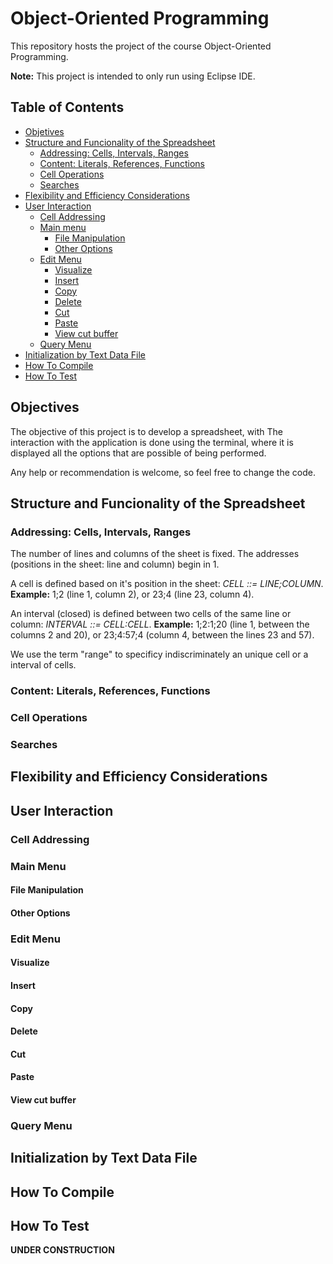 # Object-Oriented Programming

This repository hosts the project of the course Object-Oriented Programming.

**Note:** This project is intended to only run using Eclipse IDE.

## Table of Contents

- [Objetives](https://github.com/EmanuelAlmirante/Object-Oriented-Programming/blob/master/README.md#objectives)
- [Structure and Funcionality of the Spreadsheet](https://github.com/EmanuelAlmirante/Object-Oriented-Programming/blob/master/README.md#structure-and-funcionality-of-the-spreadsheet)
  - [Addressing: Cells, Intervals, Ranges](https://github.com/EmanuelAlmirante/Object-Oriented-Programming/blob/master/README.md#addressing-cells-intervals-ranges)
  - [Content: Literals, References, Functions](https://github.com/EmanuelAlmirante/Object-Oriented-Programming/blob/master/README.md#content-literals-references-functions)
  - [Cell Operations](https://github.com/EmanuelAlmirante/Object-Oriented-Programming/blob/master/README.md#cell-operations)
  - [Searches](https://github.com/EmanuelAlmirante/Object-Oriented-Programming/blob/master/README.md#searches)
- [Flexibility and Efficiency Considerations](https://github.com/EmanuelAlmirante/Object-Oriented-Programming#flexibility-and-efficiency-considerations)
- [User Interaction](https://github.com/EmanuelAlmirante/Object-Oriented-Programming#user-interaction)
  - [Cell Addressing](https://github.com/EmanuelAlmirante/Object-Oriented-Programming#cell-addressing)
  - [Main menu](https://github.com/EmanuelAlmirante/Object-Oriented-Programming#main-menu)
    - [File Manipulation](https://github.com/EmanuelAlmirante/Object-Oriented-Programming#file-manipulation)
    - [Other Options](https://github.com/EmanuelAlmirante/Object-Oriented-Programming#other-options)
  - [Edit Menu](https://github.com/EmanuelAlmirante/Object-Oriented-Programming#main-menu)
    - [Visualize](https://github.com/EmanuelAlmirante/Object-Oriented-Programming#visualize)
    - [Insert](https://github.com/EmanuelAlmirante/Object-Oriented-Programming#insert)
    - [Copy](https://github.com/EmanuelAlmirante/Object-Oriented-Programming#copy)
    - [Delete](https://github.com/EmanuelAlmirante/Object-Oriented-Programming#delete)
    - [Cut](https://github.com/EmanuelAlmirante/Object-Oriented-Programming#cut)
    - [Paste](https://github.com/EmanuelAlmirante/Object-Oriented-Programming#paste)
    - [View cut buffer](https://github.com/EmanuelAlmirante/Object-Oriented-Programming#view-cut-buffer)
  - [Query Menu](https://github.com/EmanuelAlmirante/Object-Oriented-Programming#query-menu)
- [Initialization by Text Data File](https://github.com/EmanuelAlmirante/Object-Oriented-Programming#initialization-by-text-data-file) 
- [How To Compile](https://github.com/EmanuelAlmirante/Object-Oriented-Programming/blob/master/README.md#how-to-compile)
- [How To Test](https://github.com/EmanuelAlmirante/Object-Oriented-Programming/blob/master/README.md#how-to-test)

## Objectives

The objective of this project is to develop a spreadsheet, with  The interaction with the application is done using the terminal, where it is displayed all the options that are possible of being performed.

Any help or recommendation is welcome, so feel free to change the code.

## Structure and Funcionality of the Spreadsheet

### Addressing: Cells, Intervals, Ranges

The number of lines and columns of the sheet is fixed. The addresses (positions in the sheet: line and column) begin in 1.

A cell is defined based on it's position in the sheet: _CELL ::= LINE;COLUMN_.
  **Example:** 1;2 (line 1, column 2), or 23;4 (line 23, column 4).
  
An interval (closed) is defined between two cells of the same line or column: _INTERVAL ::= CELL:CELL_.
  **Example:** 1;2:1;20 (line 1, between the columns 2 and 20), or 23;4:57;4 (column 4, between the lines 23 and 57).
  
We use the term "range" to specificy indiscriminately an unique cell or a interval of cells.

### Content: Literals, References, Functions

### Cell Operations

### Searches

## Flexibility and Efficiency Considerations

## User Interaction

### Cell Addressing

### Main Menu

#### File Manipulation

#### Other Options

### Edit Menu

#### Visualize

#### Insert

#### Copy

#### Delete

#### Cut

#### Paste

#### View cut buffer

### Query Menu

## Initialization by Text Data File

## How To Compile

## How To Test

**UNDER CONSTRUCTION**
